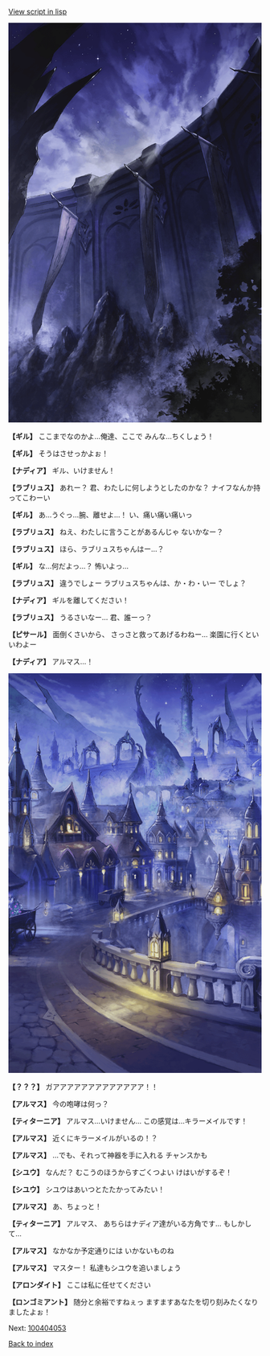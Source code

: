 [View script in lisp](../scripts/100404051.txt)

![101_south_wall.png](../images/backgrounds/101_south_wall.png)

**【ギル】**
ここまでなのかよ…俺達、ここで
みんな…ちくしょう！

**【ギル】**
そうはさせっかよぉ！

**【ナディア】**
ギル、いけません！

**【ラブリュス】**
あれー？
君、わたしに何しようとしたのかな？
ナイフなんか持ってこわーい

**【ギル】**
あ…うぐっ…腕、離せよ…！
い、痛い痛い痛いっ

**【ラブリュス】**
ねえ、わたしに言うことがあるんじゃ
ないかなー？

**【ラブリュス】**
ほら、ラブリュスちゃんはー…？

**【ギル】**
な…何だよっ…？
怖いよっ…

**【ラブリュス】**
違うでしょー
ラブリュスちゃんは、か・わ・いー
でしょ？

**【ナディア】**
ギルを離してください！

**【ラブリュス】**
うるさいなー…
君、誰ーっ？

**【ピサール】**
面倒くさいから、
さっさと救ってあげるわねー…
楽園に行くといいわよー

**【ナディア】**
アルマス…！

![101_city_night3.png](../images/backgrounds/101_city_night3.png)

**【？？？】**
ガアアアアアアアアアアアアア！！

**【アルマス】**
今の咆哮は何っ？

**【ティターニア】**
アルマス…いけません…
この感覚は…キラーメイルです！

**【アルマス】**
近くにキラーメイルがいるの！？

**【アルマス】**
…でも、それって神器を手に入れる
チャンスかも

**【シユウ】**
なんだ？
むこうのほうからすごくつよい
けはいがするぞ！

**【シユウ】**
シユウはあいつとたたかってみたい！

**【アルマス】**
あ、ちょっと！

**【ティターニア】**
アルマス、
あちらはナディア達がいる方角です…
もしかして…

**【アルマス】**
なかなか予定通りには
いかないものね

**【アルマス】**
マスター！
私達もシユウを追いましょう

**【アロンダイト】**
ここは私に任せてください

**【ロンゴミアント】**
随分と余裕ですねぇっ
ますますあなたを切り刻みたくなり
ましたよぉ！

Next: [100404053](100404053.md)

[Back to index](index.md)
